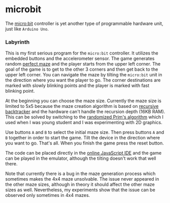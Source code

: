 # microbit

The [micro:bit](http://microbit.org/guide/features/) controller is yet another type of programmable hardware unit, just like ``Arduino Uno``.

### Labyrinth

This is my first serious program for the ``micro:bit`` controller. It utilizes the embedded buttons and the accelerometer sensor. The game generates random [perfect maze](https://en.wikipedia.org/wiki/Maze#Solving_mazes) and the player starts from the upper left corner. The goal of the game is to get to the other 3 corners and then get back to the upper left corner. You can navigate the maze by tilting the ``micro:bit`` unit in the direction where you want the player to go. The corner destinations are marked with slowly blinking points and the player is marked with fast blinking point.

At the beginning you can choose the maze size. Currently the maze size is limited to 5x5 because the maze creation algorithm is based on [recursive backtracker](https://en.wikipedia.org/wiki/Maze_generation_algorithm#Recursive_backtracker) and the hardware can't handle the recursion depth (16KB RAM). This can be solved by switching to the [randomized Prim's algorithm](https://en.wikipedia.org/wiki/Maze_generation_algorithm#Randomized_Prim's_algorithm) which I used when I was young student and I was experimenting with 2D graphics.

Use buttons ``A`` and ``B`` to select the initial maze size. Then press buttons ``A`` and ``B`` together in order to start the game. Tilt the device in the direction where you want to go. That's all. When you finish the game press the reset button.

The code can be placed directly in the [online JavaScript IDE](https://makecode.microbit.org) and the game can be played in the emulator, although the tilting doesn't work that well there.

Note that currently there is a bug in the maze generation process which sometimes makes the 4x4 maze unsolvable. The issue never appeared in the other maze sizes, although in theory it should affect the other maze sizes as well. Nevertheless, my experiments show that the issue can be observed only sometimes in 4x4 mazes.
